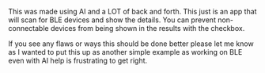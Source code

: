 This was made using AI and a LOT of back and forth. This just is an app that will scan for BLE devices and show the details.  You can prevent non-connectable devices from being shown in the results with the checkbox.

If you see any flaws or ways this should be done better please let me know as I wanted to put this up as another simple example as working on BLE even with AI help is frustrating to get right.
